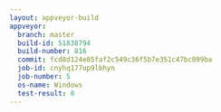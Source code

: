 ```yaml
---
layout: appveyor-build
appveyor:
  branch: master
  build-id: 51838794
  build-number: 816
  commit: fcd8d124e85faf2c549c36f5b7e351c47bc099ba
  job-id: cnyhq177up9lbhyn
  job-number: 5
  os-name: Windows
  test-result: 0
---
```

